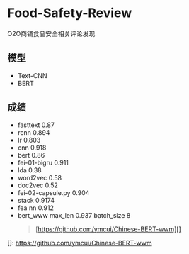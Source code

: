 # Food-Safety-Review
O2O商铺食品安全相关评论发现

## 模型
- Text-CNN
- BERT


## 成绩
- fasttext 0.87 
- rcnn 0.894
- lr 0.803
- cnn 0.918
- bert 0.86
- fei-01-bigru 0.911
- lda 0.38
- word2vec 0.58
- doc2vec 0.52 
- fei-02-capsule.py 0.904
- stack 0.9174
- fea nn 0.912
- bert_www max_len 0.937 batch_size 8 
   > [https://github.com/ymcui/Chinese-BERT-wwm][]




[]: https://github.com/ymcui/Chinese-BERT-wwm